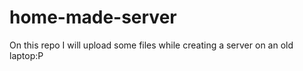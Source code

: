 # home-made-server
On this repo I will upload some files while creating a server on an old laptop:P
